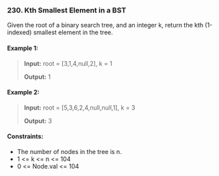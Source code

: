 ### 230. Kth Smallest Element in a BST

Given the root of a binary search tree, and an integer k, return the kth (1-indexed) smallest element in the tree.


#### Example 1:
>**Input:** root = [3,1,4,null,2], k = 1
> 
>**Output:**  1

#### Example 2:
>**Input:** root = [5,3,6,2,4,null,null,1], k = 3
> 
>**Output:** 3

#### Constraints:
 - The number of nodes in the tree is n.
 - 1 <= k <= n <= 104
 - 0 <= Node.val <= 104
